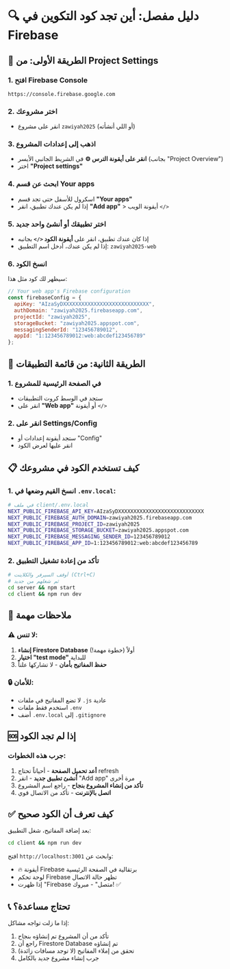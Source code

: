 # 🔍 دليل مفصل: أين تجد كود التكوين في Firebase

## 📍 الطريقة الأولى: من Project Settings

### 1. افتح Firebase Console
```
https://console.firebase.google.com
```

### 2. اختر مشروعك
- انقر على مشروع `zawiyah2025` (أو اللي أنشأته)

### 3. اذهب إلى إعدادات المشروع
- **انقر على أيقونة الترس ⚙️** في الشريط الجانبي الأيسر (بجانب "Project Overview")
- اختر **"Project settings"**

### 4. ابحث عن قسم Your apps
- اسكرول للأسفل حتى تجد قسم **"Your apps"**
- إذا لم يكن عندك تطبيق، انقر **"Add app"** > أيقونة الويب `</>`

### 5. اختر تطبيقك أو أنشئ واحد جديد
- إذا كان عندك تطبيق، انقر على **أيقونة الكود `</>`** بجانبه
- إذا لم يكن عندك، أدخل اسم التطبيق: `zawiyah2025-web`

### 6. انسخ الكود
سيظهر لك كود مثل هذا:
```javascript
// Your web app's Firebase configuration
const firebaseConfig = {
  apiKey: "AIzaSyDXXXXXXXXXXXXXXXXXXXXXXXXXXXX",
  authDomain: "zawiyah2025.firebaseapp.com",
  projectId: "zawiyah2025",
  storageBucket: "zawiyah2025.appspot.com",
  messagingSenderId: "123456789012",
  appId: "1:123456789012:web:abcdef123456789"
};
```

## 📍 الطريقة الثانية: من قائمة التطبيقات

### 1. في الصفحة الرئيسية للمشروع
- ستجد في الوسط كروت التطبيقات
- انقر على **"Web app"** أو أيقونة `</>`

### 2. انقر على Settings/Config
- ستجد أيقونة إعدادات أو "Config"
- انقر عليها لعرض الكود

## 📋 كيف تستخدم الكود في مشروعك

### 1. انسخ القيم وضعها في `.env.local`:
```bash
# في ملف client/.env.local
NEXT_PUBLIC_FIREBASE_API_KEY=AIzaSyDXXXXXXXXXXXXXXXXXXXXXXXXXXXX
NEXT_PUBLIC_FIREBASE_AUTH_DOMAIN=zawiyah2025.firebaseapp.com
NEXT_PUBLIC_FIREBASE_PROJECT_ID=zawiyah2025
NEXT_PUBLIC_FIREBASE_STORAGE_BUCKET=zawiyah2025.appspot.com
NEXT_PUBLIC_FIREBASE_MESSAGING_SENDER_ID=123456789012
NEXT_PUBLIC_FIREBASE_APP_ID=1:123456789012:web:abcdef123456789
```

### 2. تأكد من إعادة تشغيل التطبيق
```bash
# أوقف السيرفر والكلاينت (Ctrl+C)
# ثم شغلهم من جديد
cd server && npm start
cd client && npm run dev
```

## 🚨 ملاحظات مهمة

### ⚠️ لا تنس:
1. **إنشاء Firestore Database** أولاً (خطوة مهمة!)
2. **اختيار "test mode"** للبداية
3. **حفظ المفاتيح بأمان** - لا تشاركها علناً

### 🔒 للأمان:
- لا تضع المفاتيح في ملفات `.js` عادية
- استخدم فقط ملفات `.env` 
- أضف `.env.local` إلى `.gitignore`

## 🆘 إذا لم تجد الكود

### جرب هذه الخطوات:
1. **أعد تحميل الصفحة** - أحياناً تحتاج refresh
2. **أنشئ تطبيق جديد** - انقر "Add app" مرة أخرى
3. **تأكد من إنشاء المشروع بنجاح** - راجع اسم المشروع
4. **اتصل بالإنترنت** - تأكد من الاتصال قوي

## ✅ كيف تعرف أن الكود صحيح

بعد إضافة المفاتيح، شغل التطبيق:
```bash
cd client && npm run dev
```

افتح `http://localhost:3001` وابحث عن:
- 🔥 أيقونة Firebase برتقالية في الصفحة الرئيسية
- لوحة تحكم Firebase تظهر حالة الاتصال
- إذا ظهرت "Firebase متصل" - مبروك! ✅

## 📞 تحتاج مساعدة؟

إذا ما زلت تواجه مشاكل:
1. تأكد من أن المشروع تم إنشاؤه بنجاح
2. راجع أن Firestore Database تم إنشاؤه
3. تحقق من إملاء المفاتيح (لا توجد مسافات زائدة)
4. جرب إنشاء مشروع جديد بالكامل
